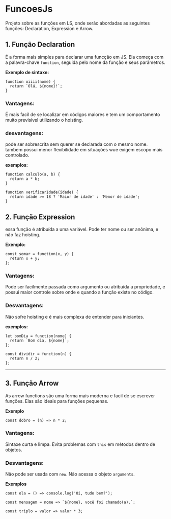 # FuncoesJs
Projeto sobre as funções em LS, onde serão abordadas as seguintes funções: Declaration, Expression e Arrow.


## 1. Função Declaration

É a forma mais simples para declarar uma funcção em JS. Ela começa com a palavra-chave `function`, seguida pelo nome da função e seus parâmetros.

**Exemplo de sintaxe:**

```
function oiiii(nome) {
  return `Olá, ${nome}!`;
}
```


### Vantagens:

É mais facil de se localizar em códigos maiores e tem um comportamento muito previsivel utilizando o hoisting.

### desvantagens:

pode ser sobrescrita sem querer se declarada com o mesmo nome. tambem possui menor flexibilidade em situações wue exigem escopo mais controlado.

**exemplos:**

```
function calculo(a, b) {
  return a * b;
}

function verificarIdade(idade) {
  return idade >= 18 ? 'Maior de idade' : 'Menor de idade';
}
```

## 2. Função Expression

essa função é atribuída a uma variável. Pode ter nome ou ser anônima, e não faz hoisting.

**Exemplo:**

```
const somar = function(x, y) {
  return x + y;
};
```

### Vantagens:

Pode ser facilmente passada como argumento ou atribuída a propriedade, e possui maior controle sobre onde e quando a função existe no código.

### Desvantagens:

Não sofre hoisting e é mais complexa de entender para iniciantes.

**exemplos:**

```
let bomDia = function(nome) {
  return `Bom dia, ${nome}`;
};

const dividir = function(n) {
  return n / 2;
};
```

---

## 3. Função Arrow

As arrow functions são uma forma mais moderna e facil de se escrever funções. Elas são ideais para funções pequenas.

**Exemplo**

```
const dobro = (n) => n * 2;
```

### Vantagens:

Sintaxe curta e limpa. Evita problemas com `this` em métodos dentro de objetos.

### Desvantagens:

Não pode ser usada com `new`. Não acessa o objeto `arguments`.

**Exemplos**

```
const ola = () => console.log('Oi, tudo bem?');

const mensagem = nome => `${nome}, você foi chamado(a).`;

const triplo = valor => valor * 3;
```

